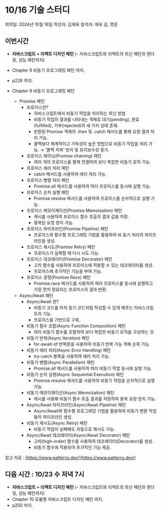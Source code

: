 # 10/16 기술 스터디

회의일: 2024년 10월 16일
작성자: 김재욱
참석자: 재욱 김, 명훈

## 이번시간

- **자바스크립트 + 리액트 디자인 패턴** (- 자바스크립트와 리액트의 최신 패턴과 렌더링, 성능 패턴까지)
- Chapter 9 비동기 프로그래밍 패턴 까지.
- p226 까지.

- Chapter 9 비동기 프로그래밍 패턴
  - Promise 패턴
    - 프로미스란?
      - 자바스크립트에서 비동기 작업을 처리하는 최신 방법
      - 비동기 작업의 결과를 나타내는 객체로 대기(pending), 완료(fulfilled), 거부(rejected)의 세 가지 상태 존재.
      - 반환된 Promise 객체의 .then 및 .catch 메서드를 통해 요청 결과 처리 가능.
      - 콜백보다 체계적이고 가독성이 높은 방법으로 비동기 작업을 처리 가능. → ‘콜백 지옥’ 방지 및 유지보수성 증가.
    - 프로미스 체이닝(Promise chaining) 패턴
      - 여러 개의 프로미스를 함께 연결하여 보다 복잡한 비동기 로직 가능.
    - 프로미스 에러 처리 패턴
      - catch 메서드를 사용하여 에러 처리 가능.
    - 프로미스 병렬 처리 패턴
      - Promise.all 메서드를 사용하여 여러 프로미스를 동시에 실행 가능.
    - 프로미스 순차 실행 패턴
      - Promise.resolve 메서드를 사용하여 프로미스를 순차적으로 실행 가능.
    - 프로미스 메모이제이션(Promise Memoization) 패턴
      - 캐시를 사용하여 프로미스 함수 호출의 결과 값을 저장.
      - 중복된 요청 방지 가능.
    - 프로미스 파이프라인(Promise Pipeline) 패턴
      - 프로미스와 함수형 프로그래밍 기법을 활용하여 비
        동기 처리의 파이프라인을 생성.
    - 프로미스 재시도(Promise Retry) 패턴
      - 프로미스가 실패할 때 다시 시도 가능.
    - 프로미스 데코레이터(Promise Decorator) 패턴
      - 고차 함수를 사용하여 프로미스에 적용할 수 있는 데코레이터를 생성.
      - 프로미스에 추가적인 기능을 부여 가능.
    - 프로미스 경쟁(Promise Race) 패턴
      - Promise.race 메서드를 사용하여 여러 프로미스를 동시에 실행하고 가장 먼저 완료되는 프로미스의 결과 반환.
  - Async/Await 패턴
    - Async/Await 란?
      - 비동기 코드를 마치 동기 코드처럼 작성할 수 있게 해주는 자바스크립트의 기능.
      - 프로미스를 기반으로 구축.
    - 비동기 함수 조합(Async Function Composition) 패턴
      - 여러 비동기 함수를 조합하여 보다 복잡한 비동기 로직을 구성하는 것.
    - 비동기 반복(Async Iteration) 패턴
      - for-await-of 반복문을 사용하여 비동기 반복 가능 객체 순회 가능.
    - 비동기 에러 처리(Async Error Handling) 패턴
      - try-catch 블록을 사용하여 에러 처리 가능.
    - 비동기 병렬(Async Parallelism) 패턴
      - Promise.all 메서드를 사용하여 여러 비동기 작업 동시에 실행 가능.
    - 비동기 순차 실행(Async Sequential Execution) 패턴
      - Promise.resolve 메서드를 사용하여 비동기 작업을 순차적으로 실행 가능.
    - 비동기 메모이제이션(Async Memoization) 패턴
      - 캐시를 사용해 비동기 함수 호출 결과를 저장하여 중복 요청 방지 가능.
    - Async/Await 파이프라인(Async/Await Pipeline) 패턴
      - Async/Await와 함수형 프로그래밍 기법을 활용하여 비동기 변환 작업들의 파이프라인 생성.
    - 비동기 재시도(Async Retry) 패턴
      - 비동기 작업이 실패해도 자동으로 재시도 가능.
    - Async/Await 데코레이터(Async/Await Decorator) 패턴
      - 고차(high-order) 함수를 사용하여 데코레이터(Decorator)를 생성.
      - 비동기 함수에 적용되어 추가적인 기능 제공.

참고 자료 : [https://www.patterns.dev/](https://www.patterns.dev/)

## 다음 시간 : 10/23 수 저녁 7시

- **자바스크립트 + 리액트 디자인 패턴** (- 자바스크립트와 리액트의 최신 패턴과 렌더링, 성능 패턴까지)
- Chapter 10 모듈형 자바스크립트 디자인 패턴 까지.
- p250 까지.
